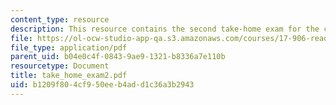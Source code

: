 ```yaml
---
content_type: resource
description: This resource contains the second take-home exam for the course.
file: https://ol-ocw-studio-app-qa.s3.amazonaws.com/courses/17-906-reading-seminar-in-social-science-the-geopolitics-and-geoeconomics-of-global-energy-spring-2007/b1209f804cf950eeb4add1c36a3b2943_take_home_exam2.pdf
file_type: application/pdf
parent_uid: b04e0c4f-0843-9ae9-1321-b8336a7e110b
resourcetype: Document
title: take_home_exam2.pdf
uid: b1209f80-4cf9-50ee-b4ad-d1c36a3b2943
---
```

